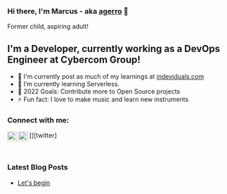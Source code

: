 ### Hi there, I'm Marcus - aka [agerro][website] 👋

Former child, aspiring adult!

## I'm a Developer, currently working as a DevOps Engineer at Cybercom Group!

- 🔭 I'm currently post as much of my learnings at [indeviduals.com][website]
- 🌱 I’m currently learning Serverless.
- 🥅 2022 Goals: Contribute more to Open Source projects
- ⚡ Fun fact: I love to make music and learn new instruments

### Connect with me:

[<img align="left" alt="agerro | Instagram" width="22px" src="https://cdn.jsdelivr.net/npm/simple-icons@v3/icons/instagram.svg" />][instagram]
[<img align="left" alt="marcuswithm | Twitter" width="22px" src="https://cdn.jsdelivr.net/npm/simple-icons@v3/icons/twitter.svg" />][twitter]


<br />

### Latest Blog Posts

<!-- BLOG-POST-LIST:START -->
- [Let's begin](https://www.indeviduals.com/posts/let-s_begin/)
<!-- BLOG-POST-LIST:END -->

[website]: https://indeviduals.com
[instagram]: https://instagram.com/marcus_alexander_

